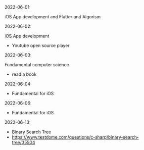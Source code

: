 
2022-06-01:

iOS App development and Flutter and Algorism

2022-06-02:

iOS App development
- Youtube open source player

2022-06-03:

Fundamental computer science  
- read a book

2022-06-04:

- Fundamental for iOS  


2022-06-06:

- Fundamental for iOS  


2022-06-13:

- Binary Search Tree
- https://www.testdome.com/questions/c-sharp/binary-search-tree/35504
